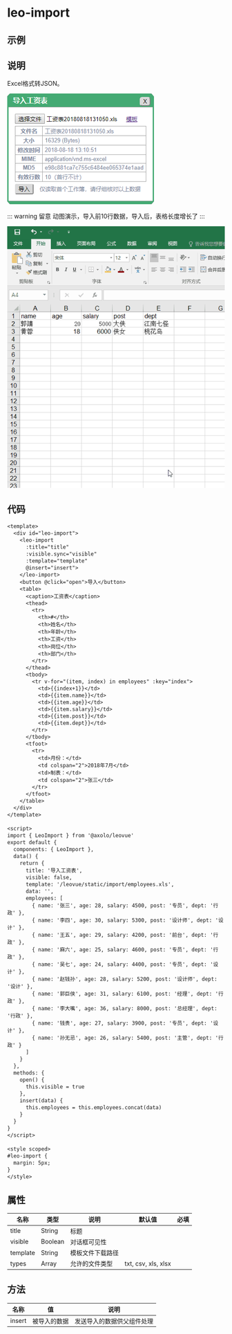 leo-import
==========

示例
----
<labs-leo-import/>

说明
----
Excel格式转JSON。

![leo-import](./assets/leo-import.png)

::: warning 留意
动图演示，导入前10行数据，导入后，表格长度增长了
:::

![leo-import-gif](./assets/leo-import-gif.gif)

代码
----
```vue
<template>
  <div id="leo-import">
    <leo-import
      :title="title"
      :visible.sync="visible"
      :template="template"
      @insert="insert">
    </leo-import>
    <button @click="open">导入</button>
    <table>
      <caption>工资表</caption>
      <thead>
        <tr>
          <th>#</th>
          <th>姓名</th>
          <th>年龄</th>
          <th>工资</th>
          <th>岗位</th>
          <th>部门</th>
        </tr>
      </thead>
      <tbody>
        <tr v-for="(item, index) in employees" :key="index">
          <td>{{index+1}}</td>
          <td>{{item.name}}</td>
          <td>{{item.age}}</td>
          <td>{{item.salary}}</td>
          <td>{{item.post}}</td>
          <td>{{item.dept}}</td>
        </tr>
      </tbody>
      <tfoot>
        <tr>
          <td>月份：</td>
          <td colspan="2">2018年7月</td>
          <td>制表：</td>
          <td colspan="2">张三</td>
        </tr>
      </tfoot>
    </table>
  </div>
</template>

<script>
import { LeoImport } from '@axolo/leovue'
export default {
  components: { LeoImport },
  data() {
    return {
      title: '导入工资表',
      visible: false,
      template: '/leovue/static/import/employees.xls',
      data: '',
      employees: [
        { name: '张三', age: 28, salary: 4500, post: '专员', dept: '行政' },
        { name: '李四', age: 30, salary: 5300, post: '设计师', dept: '设计' },
        { name: '王五', age: 29, salary: 4200, post: '前台', dept: '行政' },
        { name: '麻六', age: 25, salary: 4600, post: '专员', dept: '行政' },
        { name: '吴七', age: 24, salary: 4400, post: '专员', dept: '设计' },
        { name: '赵钱孙', age: 28, salary: 5200, post: '设计师', dept: '设计' },
        { name: '郭巨侠', age: 31, salary: 6100, post: '经理', dept: '行政' },
        { name: '李大嘴', age: 36, salary: 8000, post: '总经理', dept: '行政' },
        { name: '钱贵', age: 27, salary: 3900, post: '专员', dept: '设计' },
        { name: '孙无忌', age: 26, salary: 5400, post: '主管', dept: '行政' }
      ]
    }
  },
  methods: {
    open() {
      this.visible = true
    },
    insert(data) {
      this.employees = this.employees.concat(data)
    }
  }
}
</script>

<style scoped>
#leo-import {
  margin: 5px;
}
</style>
```

属性
----
|   名称   |  类型   |       说明       |       默认值        | 必填 |
| -------- | ------- | ---------------- | ------------------- | ---- |
| title    | String  | 标题             |                     |      |
| visible  | Boolean | 对话框可见性     |                     |      |
| template | String  | 模板文件下载路径 |                     |      |
| types    | Array   | 允许的文件类型   | txt, csv, xls, xlsx |      |

方法
----
|  名称  |      值      |            说明            |
| ------ | ------------ | -------------------------- |
| insert | 被导入的数据 | 发送导入的数据供父组件处理 |
